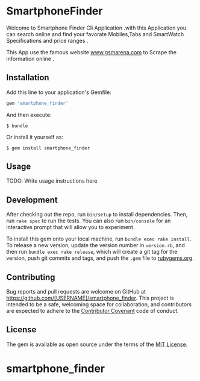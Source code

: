 # SmartphoneFinder

Welcome to Smartphone Finder Cli Application .with this Application you can search online and find your favorate
Mobiles,Tabs and SmartWatch Specifications and price ranges .

This App use the famous website www.gsmarena.com to Scrape the information online .

## Installation

Add this line to your application's Gemfile:

```ruby
gem 'smartphone_finder'
```

And then execute:

    $ bundle

Or install it yourself as:

    $ gem install smartphone_finder

## Usage

TODO: Write usage instructions here

## Development

After checking out the repo, run `bin/setup` to install dependencies. Then, run `rake spec` to run the tests. You can also run `bin/console` for an interactive prompt that will allow you to experiment.

To install this gem onto your local machine, run `bundle exec rake install`. To release a new version, update the version number in `version.rb`, and then run `bundle exec rake release`, which will create a git tag for the version, push git commits and tags, and push the `.gem` file to [rubygems.org](https://rubygems.org).

## Contributing

Bug reports and pull requests are welcome on GitHub at https://github.com/[USERNAME]/smartphone_finder. This project is intended to be a safe, welcoming space for collaboration, and contributors are expected to adhere to the [Contributor Covenant](http://contributor-covenant.org) code of conduct.


## License

The gem is available as open source under the terms of the [MIT License](http://opensource.org/licenses/MIT).

# smartphone_finder
